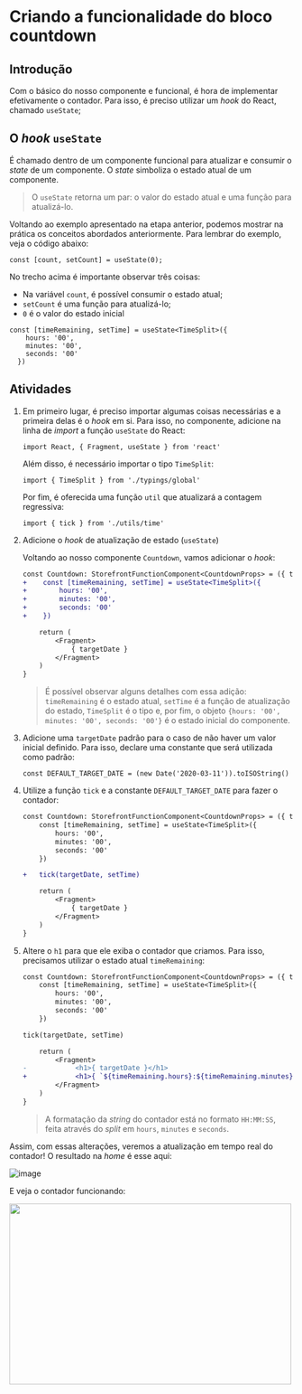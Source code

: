 # Criando a funcionalidade do bloco countdown

## Introdução
Com o básico do nosso componente e funcional, é hora de implementar efetivamente o contador. Para isso, é preciso utilizar um *hook* do React, chamado `useState`;


## O *hook* `useState` 

É chamado dentro de um componente funcional para atualizar e consumir o *state* de um componente. O *state* simboliza o estado atual de um componente. 

>O `useState` retorna um par: o valor do estado atual e uma função para atualizá-lo.

Voltando ao exemplo apresentado na etapa anterior, podemos mostrar na prática os conceitos abordados anteriormente. Para lembrar do exemplo, veja o código abaixo:
```tsx
const [count, setCount] = useState(0);
```

No trecho acima é importante observar três coisas: 
* Na variável `count`, é possível consumir o estado atual;
* `setCount` é uma função para atualizá-lo;
* `0` é o valor do estado inicial



```tsx
const [timeRemaining, setTime] = useState<TimeSplit>({
    hours: '00', 
    minutes: '00', 
    seconds: '00'
  })
```
## Atividades
1. Em primeiro lugar, é preciso importar algumas coisas necessárias e a primeira delas é o *hook* em si. Para isso, no componente, adicione na linha de *import* a função `useState` do React:
    ```tsx
    import React, { Fragment, useState } from 'react'
    ```    
    Além disso, é necessário importar o tipo `TimeSplit`:
    ```tsx
    import { TimeSplit } from './typings/global'
    ```

    Por fim, é oferecida uma função `util` que atualizará a contagem regressiva:
    ```tsx
    import { tick } from './utils/time'
    ```
2. Adicione o *hook* de atualização de estado (`useState`)

    Voltando ao nosso componente `Countdown`, vamos adicionar o *hook*:
    ```diff
    const Countdown: StorefrontFunctionComponent<CountdownProps> = ({ targetDate }) => {
    +    const [timeRemaining, setTime] = useState<TimeSplit>({
    +        hours: '00',
    +        minutes: '00',
    +        seconds: '00'
    +    })

        return (
            <Fragment>
                { targetDate }
            </Fragment>
        ) 
    }
    ```
    >É possível observar alguns detalhes com essa adição: `timeRemaining` é o estado atual, `setTime` é a função de atualização do estado, `TimeSplit` é o tipo e, por fim, o objeto `{hours: '00', minutes: '00', seconds: '00'}` é o estado inicial do componente.

3. Adicione uma `targetDate` padrão para o caso de não haver um valor inicial definido. Para isso, declare uma constante que será utilizada como padrão:
    ```
    const DEFAULT_TARGET_DATE = (new Date('2020-03-11')).toISOString()
    ```

4. Utilize a função `tick` e a constante `DEFAULT_TARGET_DATE`  para fazer o contador:
    ```diff
    const Countdown: StorefrontFunctionComponent<CountdownProps> = ({ targetDate = DEFAULT_TARGET_DATE }) => {
        const [timeRemaining, setTime] = useState<TimeSplit>({
            hours: '00',
            minutes: '00',
            seconds: '00'
        })

    +   tick(targetDate, setTime)

        return (
            <Fragment>
                { targetDate }
            </Fragment>
        ) 
    }
    ```

5. Altere o `h1` para que ele exiba o contador que criamos. Para isso, precisamos utilizar o estado atual `timeRemaining`:
    ```diff
    const Countdown: StorefrontFunctionComponent<CountdownProps> = ({ targetDate = DEFAULT_TARGET_DATE }) => {
        const [timeRemaining, setTime] = useState<TimeSplit>({
            hours: '00',
            minutes: '00',
            seconds: '00'
        })

    tick(targetDate, setTime)

        return (
            <Fragment>   
    -            <h1>{ targetDate }</h1>
    +            <h1>{ `${timeRemaining.hours}:${timeRemaining.minutes}:${timeRemaining.seconds}` }</h1>
            </Fragment>
        ) 
    }
    ```
    > A formatação da *string* do contador está no formato `HH:MM:SS`, feita através do *split* em `hours`, `minutes` e `seconds`.

Assim, com essas alterações, veremos a atualização em tempo real do contador! O resultado na *home* é esse aqui:

![image](https://user-images.githubusercontent.com/19495917/75474406-b3c06e80-5975-11ea-82ec-89ab27504873.png)


E veja o contador funcionando:

<img src="https://user-images.githubusercontent.com/19495917/75474511-e0748600-5975-11ea-825d-7e9a20f95362.gif" width="500" height="320"/>


